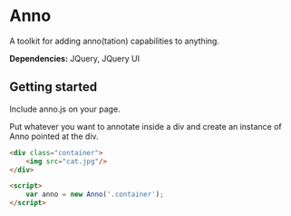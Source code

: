 # Anno

A toolkit for adding anno(tation) capabilities to anything. 

**Dependencies:** JQuery, JQuery UI

## Getting started

Include anno.js on your page.

Put whatever you want to annotate inside a div and create an instance of Anno pointed at the div.

```html
<div class="container">
    <img src="cat.jpg"/>
</div>

<script>
    var anno = new Anno('.container');
</script>
```